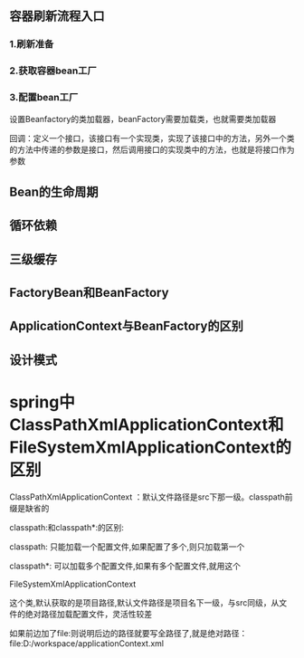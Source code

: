## 容器刷新流程入口

### 1.刷新准备



### 2.获取容器bean工厂



### 3.配置bean工厂

设置Beanfactory的类加载器，beanFactory需要加载类，也就需要类加载器

回调：定义一个接口，该接口有一个实现类，实现了该接口中的方法，另外一个类的方法中传递的参数是接口，然后调用接口的实现类中的方法，也就是将接口作为参数

























## Bean的生命周期

## 循环依赖

## 三级缓存

## FactoryBean和BeanFactory

## ApplicationContext与BeanFactory的区别

## 设计模式



# spring中ClassPathXmlApplicationContext和FileSystemXmlApplicationContext的区别

ClassPathXmlApplicationContext ：默认文件路径是src下那一级。classpath前缀是缺省的

classpath:和classpath*:的区别: 

classpath: 只能加载一个配置文件,如果配置了多个,则只加载第一个 

classpath*: 可以加载多个配置文件,如果有多个配置文件,就用这个

 

FileSystemXmlApplicationContext 

这个类,默认获取的是项目路径,默认文件路径是项目名下一级，与src同级，从文件的绝对路径加载配置文件，灵活性较差

如果前边加了file:则说明后边的路径就要写全路径了,就是绝对路径：file:D:/workspace/applicationContext.xml